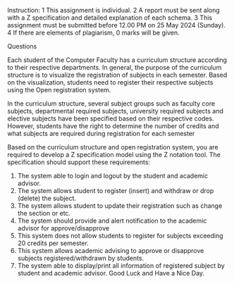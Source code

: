 Instruction:
1 This assignment is individual.
2 A report must be sent along with a Z specification and detailed explanation of each schema.
3 This assignment must be submitted before 12.00 PM on 25 May 2024 (Sunday).
4 If there are elements of plagiarism, 0 marks will be given.

Questions

Each student of the Computer Faculty has a curriculum structure according to their
respective departments. In general, the purpose of the curriculum structure is to visualize the
registration of subjects in each semester. Based on the visualization, students need to register
their respective subjects using the Open registration system.

In the curriculum structure, several subject groups such as faculty core subjects,
departmental required subjects, university required subjects and elective subjects have been
specified based on their respective codes. However, students have the right to determine the
number of credits and what subjects are required during registration for each semester

Based on the curriculum structure and open registration system, you are required to develop a
Z specification model using the Z notation tool. The specification should support these
requirements:
1. The system able to login and logout by the student and academic advisor.
2. The system allows student to register (insert) and withdraw or drop (delete) the subject.
3. The system allows student to update their registration such as change the section or etc.
4. The system should provide and alert notification to the academic advisor for
approve/disapprove
5. This system does not allow students to register for subjects exceeding 20 credits per semester.
6. This system allows academic advising to approve or disapprove subjects registered/withdrawn
by students.
7. The system able to display/print all information of registered subject by student and academic
advisor.
Good Luck and Have a Nice Day.
